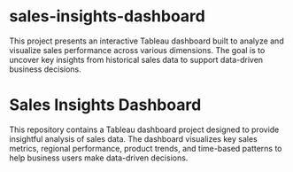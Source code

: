 # sales-insights-dashboard
This project presents an interactive Tableau dashboard built to analyze and visualize sales performance across various dimensions. The goal is to uncover key insights from historical sales data to support data-driven business decisions.
# Sales Insights Dashboard

This repository contains a Tableau dashboard project designed to provide insightful analysis of sales data. The dashboard visualizes key sales metrics, regional performance, product trends, and time-based patterns to help business users make data-driven decisions.


